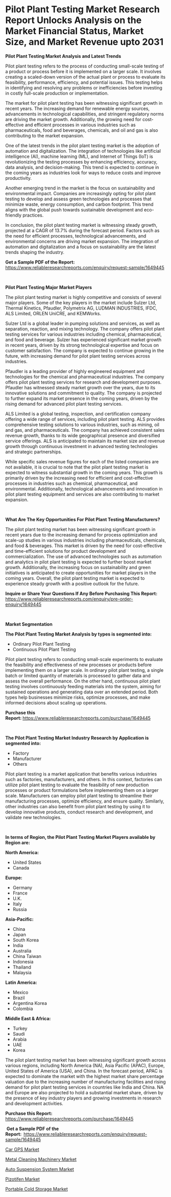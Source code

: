 <p><h1>Pilot Plant Testing Market Research Report Unlocks Analysis on the Market Financial Status, Market Size, and Market Revenue upto 2031</h1></p><p><strong>Pilot Plant Testing Market Analysis and Latest Trends</strong></p>
<p><p>Pilot plant testing refers to the process of conducting small-scale testing of a product or process before it is implemented on a larger scale. It involves creating a scaled-down version of the actual plant or process to evaluate its feasibility, performance, efficiency, and potential issues. This testing helps in identifying and resolving any problems or inefficiencies before investing in costly full-scale production or implementation.</p><p>The market for pilot plant testing has been witnessing significant growth in recent years. The increasing demand for renewable energy sources, advancements in technological capabilities, and stringent regulatory norms are driving the market growth. Additionally, the growing need for cost-effective and efficient processes in various industries such as pharmaceuticals, food and beverages, chemicals, and oil and gas is also contributing to the market expansion.</p><p>One of the latest trends in the pilot plant testing market is the adoption of automation and digitalization. The integration of technologies like artificial intelligence (AI), machine learning (ML), and Internet of Things (IoT) is revolutionizing the testing processes by enhancing efficiency, accuracy, data analysis, and decision-making. This trend is expected to continue in the coming years as industries look for ways to reduce costs and improve productivity.</p><p>Another emerging trend in the market is the focus on sustainability and environmental impact. Companies are increasingly opting for pilot plant testing to develop and assess green technologies and processes that minimize waste, energy consumption, and carbon footprint. This trend aligns with the global push towards sustainable development and eco-friendly practices.</p><p>In conclusion, the pilot plant testing market is witnessing steady growth, projected at a CAGR of 13.7% during the forecast period. Factors such as the need for efficient processes, technological advancements, and environmental concerns are driving market expansion. The integration of automation and digitalization and a focus on sustainability are the latest trends shaping the industry.</p></p>
<p><strong>Get a Sample PDF of the Report:&nbsp;</strong> <a href="https://www.reliableresearchreports.com/enquiry/request-sample/1649445">https://www.reliableresearchreports.com/enquiry/request-sample/1649445</a></p>
<p>&nbsp;</p>
<p><strong>Pilot Plant Testing Major Market Players</strong></p>
<p><p>The pilot plant testing market is highly competitive and consists of several major players. Some of the key players in the market include Sulzer Ltd, Thermal Kinetics, Pfaudler, Polymetrix AG, LUDMAN INDUSTRIES, IFDC, ALS Limited, ORLEN UniCRE, and KEMWorks.</p><p>Sulzer Ltd is a global leader in pumping solutions and services, as well as separation, reaction, and mixing technology. The company offers pilot plant testing services for various industries including chemical, pharmaceutical, and food and beverage. Sulzer has experienced significant market growth in recent years, driven by its strong technological expertise and focus on customer satisfaction. The company is expected to continue growing in the future, with increasing demand for pilot plant testing services across industries.</p><p>Pfaudler is a leading provider of highly engineered equipment and technologies for the chemical and pharmaceutical industries. The company offers pilot plant testing services for research and development purposes. Pfaudler has witnessed steady market growth over the years, due to its innovative solutions and commitment to quality. The company is projected to further expand its market presence in the coming years, driven by the rising demand for advanced pilot plant testing services.</p><p>ALS Limited is a global testing, inspection, and certification company offering a wide range of services, including pilot plant testing. ALS provides comprehensive testing solutions to various industries, such as mining, oil and gas, and pharmaceuticals. The company has achieved consistent sales revenue growth, thanks to its wide geographical presence and diversified service offerings. ALS is anticipated to maintain its market size and revenue growth through continuous investment in advanced testing technologies and strategic partnerships.</p><p>While specific sales revenue figures for each of the listed companies are not available, it is crucial to note that the pilot plant testing market is expected to witness substantial growth in the coming years. This growth is primarily driven by the increasing need for efficient and cost-effective processes in industries such as chemical, pharmaceutical, and environmental. Additionally, technological advancements and innovation in pilot plant testing equipment and services are also contributing to market expansion.</p></p>
<p>&nbsp;</p>
<p><strong>What Are The Key Opportunities For Pilot Plant Testing Manufacturers?</strong></p>
<p><p>The pilot plant testing market has been witnessing significant growth in recent years due to the increasing demand for process optimization and scale-up studies in various industries including pharmaceuticals, chemicals, and food & beverages. This market is driven by the need for cost-effective and time-efficient solutions for product development and commercialization. The use of advanced technologies such as automation and analytics in pilot plant testing is expected to further boost market growth. Additionally, the increasing focus on sustainability and green initiatives is anticipated to create opportunities for market players in the coming years. Overall, the pilot plant testing market is expected to experience steady growth with a positive outlook for the future.</p></p>
<p><strong>Inquire or Share Your Questions If Any Before Purchasing This Report:</strong> <a href="https://www.reliableresearchreports.com/enquiry/pre-order-enquiry/1649445">https://www.reliableresearchreports.com/enquiry/pre-order-enquiry/1649445</a></p>
<p>&nbsp;</p>
<p><strong>Market Segmentation</strong></p>
<p><strong>The Pilot Plant Testing Market Analysis by types is segmented into:</strong></p>
<p><ul><li>Ordinary Pilot Plant Testing</li><li>Continuous Pilot Plant Testing</li></ul></p>
<p><p>Pilot plant testing refers to conducting small-scale experiments to evaluate the feasibility and effectiveness of new processes or products before implementing them on a larger scale. In ordinary pilot plant testing, a single batch or limited quantity of materials is processed to gather data and assess the overall performance. On the other hand, continuous pilot plant testing involves continuously feeding materials into the system, aiming for sustained operations and generating data over an extended period. Both types help businesses minimize risks, optimize processes, and make informed decisions about scaling up operations.</p></p>
<p><strong>Purchase this Report:&nbsp;</strong><a href="https://www.reliableresearchreports.com/purchase/1649445">https://www.reliableresearchreports.com/purchase/1649445</a></p>
<p>&nbsp;</p>
<p><strong>The Pilot Plant Testing Market Industry Research by Application is segmented into:</strong></p>
<p><ul><li>Factory</li><li>Manufacturer</li><li>Others</li></ul></p>
<p><p>Pilot plant testing is a market application that benefits various industries such as factories, manufacturers, and others. In this context, factories can utilize pilot plant testing to evaluate the feasibility of new production processes or product formulations before implementing them on a larger scale. Manufacturers can employ pilot plant testing to streamline their manufacturing processes, optimize efficiency, and ensure quality. Similarly, other industries can also benefit from pilot plant testing by using it to develop innovative products, conduct research and development, and validate new technologies.</p></p>
<p>&nbsp;</p>
<p><strong>In terms of Region, the Pilot Plant Testing Market Players available by Region are:</strong></p>
<p>
    <p> <strong> North America: </strong>
        <ul>
            <li>United States</li>
            <li>Canada</li>
        </ul>
        </p> 
    <p> <strong> Europe: </strong>
        <ul>
            <li>Germany</li>
            <li>France</li>
            <li>U.K.</li>
            <li>Italy</li>
            <li>Russia</li>
        </ul>
        </p> 
    <p> <strong> Asia-Pacific: </strong>
        <ul>
            <li>China</li>
            <li>Japan</li>
            <li>South Korea</li>
            <li>India</li>
            <li>Australia</li>
            <li>China Taiwan</li>
            <li>Indonesia</li>
            <li>Thailand</li>
            <li>Malaysia</li>
        </ul>
        </p> 
    <p> <strong> Latin America: </strong>
        <ul>
            <li>Mexico</li>
            <li>Brazil</li>
            <li>Argentina Korea</li>
            <li>Colombia</li>
        </ul>
        </p> 
    <p> <strong> Middle East & Africa: </strong>
        <ul>
            <li>Turkey</li>
            <li>Saudi</li>
            <li>Arabia</li>
            <li>UAE</li>
            <li>Korea</li>
        </ul>
    </p>
    </p>
<p><p>The pilot plant testing market has been witnessing significant growth across various regions, including North America (NA), Asia Pacific (APAC), Europe, United States of America (USA), and China. In the forecast period, APAC is expected to dominate the market with the highest market share percentage valuation due to the increasing number of manufacturing facilities and rising demand for pilot plant testing services in countries like India and China. NA and Europe are also projected to hold a substantial market share, driven by the presence of key industry players and growing investments in research and development activities.</p></p>
<p><strong>Purchase this Report: </strong><a href="https://www.reliableresearchreports.com/purchase/1649445">https://www.reliableresearchreports.com/purchase/1649445</a></p>
<p>&nbsp;<strong>Get a Sample PDF of the Report:&nbsp;&nbsp;</strong><a href="https://www.reliableresearchreports.com/enquiry/request-sample/1649445">https://www.reliableresearchreports.com/enquiry/request-sample/1649445</a></p>
<p><strong></strong></p>
<p><p><a href="https://www.linkedin.com/pulse/car-gps-market-challenges-opportunities-growth-drivers-zbgze?trackingId=tT5q0ql0SfWeAFrqUgkP%2FA%3D%3D">Car GPS Market</a></p><p><a href="https://issuu.com/reportprime-2/docs/metal-cleaning-machinery-market-size-2030.pptx">Metal Cleaning Machinery Market</a></p><p><a href="https://www.linkedin.com/pulse/auto-suspension-system-market-size-reflecting-forecast-till-bztje?trackingId=Ly6UT88ARSOkyM%2F05qpjGw%3D%3D">Auto Suspension System Market</a></p><p><a href="https://github.com/globismark/Market-Research-Report-List-1/blob/main/pizotifen-market.md">Pizotifen Market</a></p><p><a href="https://medium.com/@samirmayert1/portable-cold-storage-market-trends-forecast-and-competitive-analysis-to-2031-7040203651e3">Portable Cold Storage Market</a></p></p>